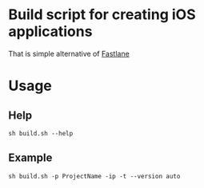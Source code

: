 # Build script for creating iOS applications

That is simple alternative of [Fastlane](https://github.com/fastlane/fastlane)

# Usage

## Help

```
sh build.sh --help
```

## Example

```
sh build.sh -p ProjectName -ip -t --version auto
```
